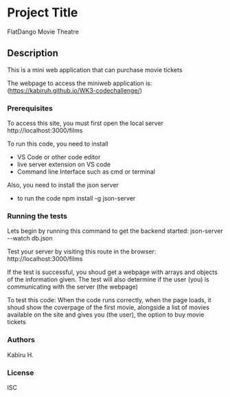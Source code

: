 # Project Title
FlatDango Movie Theatre

## Description
This is a mini web application that can purchase movie tickets

The webpage to access the miniweb application is:
        (https://kabiruh.github.io/WK3-codechallenge/)


### Prerequisites
To access this site, you must first open the local server 
        http://localhost:3000/films

To run this code, you need to install 
 - VS Code or other code editor
 - live server extension on VS code
 - Command line Interface such as cmd or terminal

Also, you need to install the json server
 - to run the code 
npm install -g json-server
    

### Running the tests
Lets begin by running this command to get the backend started: json-server --watch db.json

Test your server by visiting this route in the browser: http://localhost:3000/films

If the test is successful, you shoud get a webpage with arrays and objects of the information given.
The test will also determine if the user (you) is communicating with the server (the webpage)

To test this code:
When the code runs correctly, when the page loads, it shoud show the coverpage of the first movie, alongside a list of movies available on the site and gives you (the user), the option to buy movie tickets


### Authors
Kabiru H.

### License
ISC
